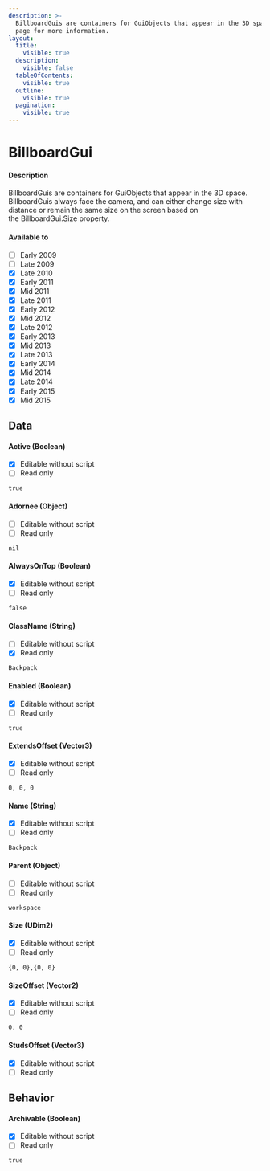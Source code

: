 ```yaml
---
description: >-
  BillboardGuis are containers for GuiObjects that appear in the 3D space. See
  page for more information.
layout:
  title:
    visible: true
  description:
    visible: false
  tableOfContents:
    visible: true
  outline:
    visible: true
  pagination:
    visible: true
---
```


# BillboardGui

#### Description

BillboardGuis are containers for GuiObjects that appear in the 3D space. BillboardGuis always face the camera, and can either change size with distance or remain the same size on the screen based on the BillboardGui.Size property.

#### Available to

* [ ] Early 2009
* [ ] Late 2009
* [x] Late 2010
* [x] Early 2011
* [x] Mid 2011
* [x] Late 2011
* [x] Early 2012
* [x] Mid 2012
* [x] Late 2012
* [x] Early 2013
* [x] Mid 2013
* [x] Late 2013
* [x] Early 2014
* [x] Mid 2014
* [x] Late 2014
* [x] Early 2015
* [x] Mid 2015

## Data

#### Active (Boolean)

* [x] Editable without script
* [ ] Read only

```
true
```

#### Adornee (Object)

* [ ] Editable without script
* [ ] Read only

```
nil
```

#### AlwaysOnTop (Boolean)

* [x] Editable without script
* [ ] Read only

```
false
```

#### ClassName (String)

* [ ] Editable without script
* [x] Read only

```
Backpack
```

#### Enabled (Boolean)

* [x] Editable without script
* [ ] Read only

```
true
```

#### ExtendsOffset (Vector3)

* [x] Editable without script
* [ ] Read only

```
0, 0, 0
```

#### Name (String)

* [x] Editable without script
* [ ] Read only

```
Backpack
```

#### Parent (Object)

* [ ] Editable without script
* [ ] Read only

```
workspace
```

#### Size (UDim2)

* [x] Editable without script
* [ ] Read only

```
{0, 0},{0, 0}
```

#### SizeOffset (Vector2)

* [x] Editable without script
* [ ] Read only

```
0, 0
```

#### StudsOffset (Vector3)

* [x] Editable without script
* [ ] Read only

## Behavior

#### Archivable (Boolean)

* [x] Editable without script
* [ ] Read only

```
true
```
